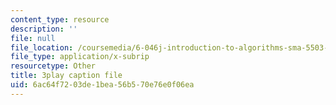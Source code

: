 ```yaml
---
content_type: resource
description: ''
file: null
file_location: /coursemedia/6-046j-introduction-to-algorithms-sma-5503-fall-2005/6ac64f7203de1bea56b570e76e0f06ea_FPEMBWg_WlY.srt
file_type: application/x-subrip
resourcetype: Other
title: 3play caption file
uid: 6ac64f72-03de-1bea-56b5-70e76e0f06ea
---
```

